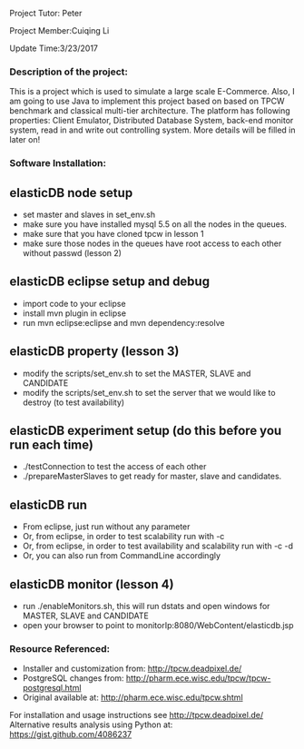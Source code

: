 Project Tutor: Peter

Project Member:Cuiqing Li

Update Time:3/23/2017

### Description of the project:
This is a project which is used to simulate a large scale E-Commerce. Also, I am going to use Java to implement this project based on based on TPCW benchmark and classical multi-tier architecture. The platform has following properties: Client Emulator, Distributed Database System, back-end monitor system, read in and write out controlling system. More details will be filled in later on! 

### Software Installation:
## elasticDB node setup
* set master and slaves in set_env.sh
* make sure you have installed mysql 5.5 on all the nodes in the queues. 
* make sure that you have cloned tpcw in lesson 1
* make sure those nodes in the queues have root access to each other without passwd (lesson 2)

## elasticDB eclipse setup and debug
* import code to your eclipse
* install mvn plugin in eclipse
* run mvn eclipse:eclipse and mvn dependency:resolve

## elasticDB property (lesson 3)
* modify the scripts/set_env.sh to set the MASTER, SLAVE and CANDIDATE
* modify the scripts/set_env.sh to set the server that we would like to destroy (to test availability)

## elasticDB experiment setup (do this before you run each time)
* ./testConnection to test the access of each other
* ./prepareMasterSlaves to get ready for master, slave and candidates.

## elasticDB run
* From eclipse, just run without any parameter
* Or, from eclipse, in order to test scalability run with -c 
* Or, from eclipse, in order to test availability and scalability run with -c -d
* Or, you can also run from CommandLine accordingly

## elasticDB monitor (lesson 4)
* run ./enableMonitors.sh, this will run dstats and open windows for MASTER, SLAVE and CANDIDATE
* open your browser to point to monitorIp:8080/WebContent/elasticdb.jsp

### Resource Referenced:
* Installer and customization from: http://tpcw.deadpixel.de/
* PostgreSQL changes from: http://pharm.ece.wisc.edu/tpcw/tpcw-postgresql.html
* Original available at: http://pharm.ece.wisc.edu/tpcw.shtml

For installation and usage instructions see http://tpcw.deadpixel.de/
Alternative results analysis using Python at: https://gist.github.com/4086237


